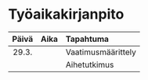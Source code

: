 # Työaikakirjanpito

| Päivä | Aika | Tapahtuma |
| :----:|:-----| :-----|
| 29.3. |      | Vaatimusmäärittely |
|       |      | Aihetutkimus |
